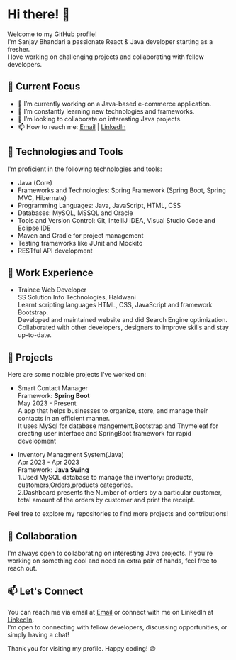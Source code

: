 
<!---
sanjay-ssb/sanjay-ssb is a ✨ special ✨ repository because its `README.md` (this file) appears on your GitHub profile.
You can click the Preview link to take a look at your changes.
--->
# Hi there! 👋

Welcome to my GitHub profile!<br> I'm Sanjay Bhandari a passionate React & Java developer starting as a fresher.<br>
I love working on challenging projects and collaborating with fellow developers.

## 🔭 Current Focus

- 🔭 I’m currently working on a Java-based e-commerce application.
- 🌱 I’m constantly learning new technologies and frameworks.
- 👯 I’m looking to collaborate on interesting Java projects.
- 📫 How to reach me: [Email](mailto:sanjay.bhandari1909@gmail.com) | [LinkedIn](https://www.linkedin.com/in/sanjay-bhandari-ssb/)



## 🌱 Technologies and Tools
I'm proficient in the following technologies and tools:
- Java (Core)
- Frameworks and Technologies: Spring Framework (Spring Boot, Spring MVC, Hibernate)
- Programming Languages: Java, JavaScript, HTML, CSS
- Databases: MySQL, MSSQL and Oracle
- Tools and Version Control: Git, IntelliJ IDEA, Visual Studio Code and Eclipse IDE
- Maven and Gradle for project management
- Testing frameworks like JUnit and Mockito
- RESTful API development

## 💼 Work Experience
- Trainee Web Developer<br>
SS Solution Info Technologies, Haldwani<br>
Learnt scripting languages HTML, CSS, JavaScript and framework Bootstrap.<br>
Developed and maintained website and did Search Engine optimization.<br>
Collaborated with other developers, designers to improve skills and stay up-to-date.


## 🌟 Projects
Here are some notable projects I've worked on:
- Smart Contact Manager<br>
Framework: <b>Spring Boot</b><br>
May 2023 - Present<br>
A app that helps businesses to organize, store, and manage their contacts in an efficient manner.<br>
It uses MySql for database mangement,Bootstrap and Thymeleaf for creating user interface and SpringBoot framework for rapid development

- Inventory Managment System(Java)<br>
Apr 2023 - Apr 2023<br>
Framework: <b>Java Swing</b><br>
1.Used MySQL database to manage the inventory: products, customers,Orders,products categories.<br>
2.Dashboard presents the Number of orders by a particular customer, total amount of the orders by customer and print the receipt.<br>

Feel free to explore my repositories to find more projects and contributions!

## 👯 Collaboration
I'm always open to collaborating on interesting Java projects. If you're working on something cool and need an extra pair of hands, feel free to reach out.

## 📫 Let's Connect
You can reach me via email at  [Email](mailto:sanjay.bhandari1909@gmail.com) or connect with me on LinkedIn at [LinkedIn](https://www.linkedin.com/in/sanjay-bhandari-ssb/).<br> I'm open to connecting with fellow developers, discussing opportunities, or simply having a chat!

Thank you for visiting my profile. Happy coding! 😄
